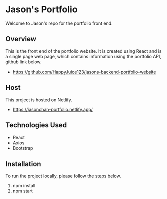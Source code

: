 # Jason's Portfolio

Welcome to Jason's repo for the portfolio front end.

## Overview

This is the front end of the portfolio website. It is created using React and is a single page web page, which contains information using the portfolio API, github link below.

- https://github.com/HappyJuice123/jasons-backend-portfolio-website

## Host

This project is hosted on Netlify.

- https://jasonchan-portfolio.netlify.app/

## Technologies Used

- React
- Axios
- Bootstrap

## Installation

To run the project locally, please follow the steps below.

1. npm install
2. npm start
